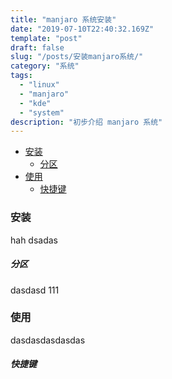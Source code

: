 ```yaml
---
title: "manjaro 系统安装"
date: "2019-07-10T22:40:32.169Z"
template: "post"
draft: false
slug: "/posts/安装manjaro系统/"
category: "系统"
tags:
  - "linux"
  - "manjaro"
  - "kde"
  - "system"
description: "初步介绍 manjaro 系统"
---
```


- [安装](#%E5%AE%89%E8%A3%85)
    - [分区](#%E5%88%86%E5%8C%BA)
- [使用](#%E4%BD%BF%E7%94%A8)
    - [快捷键](#%E5%BF%AB%E6%8D%B7%E9%94%AE)

### 安装
hah
dsadas
##### 分区
dasdasd
111
### 使用

dasdasdasdasdas
##### 快捷键
